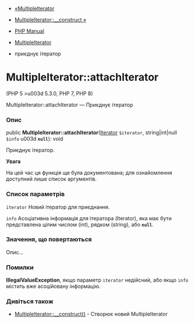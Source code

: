 - [«MultipleIterator](class.multipleiterator.md)
- [MultipleIterator::\_\_construct »](multipleiterator.construct.md)

- [PHP Manual](index.md)
- [MultipleIterator](class.multipleiterator.md)
- приєднує ітератор

# MultipleIterator::attachIterator

(PHP 5 \>u003d 5.3.0, PHP 7, PHP 8)

MultipleIterator::attachIterator — Приєднує ітератор

### Опис

public
**MultipleIterator::attachIterator**([Iterator](class.iterator.md)
`$iterator`, string\|int\|null `$info` u003d **`null`**): void

Приєднує ітератор.

**Увага**

На цей час ця функція ще була документована; для
ознайомлення доступний лише список аргументів.

### Список параметрів

`iterator`
Новий ітератор для приєднання.

`info`
Асоціативна інформація для ітератора (Iterator), яка має бути
представлена цілим числом (int), рядком (string), або **`null`**.

### Значення, що повертаються

Опис...

### Помилки

**IllegalValueException**, якщо параметр `iterator` недійсний, або
якщо `info` містить вже асоційовану інформацію.

### Дивіться також

- [MultipleIterator::\_\_construct()](multipleiterator.construct.md) -
Створює новий MultipleIterator
